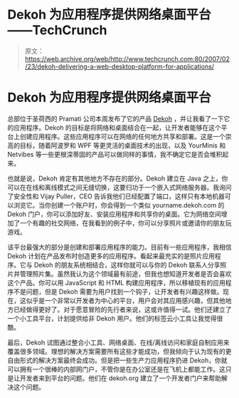 # Dekoh 为应用程序提供网络桌面平台——TechCrunch

> 原文：<https://web.archive.org/web/http://www.techcrunch.com:80/2007/02/23/dekoh-delivering-a-web-desktop-platform-for-applications/>

# Dekoh 为应用程序提供网络桌面平台

总部位于圣荷西的 Pramati 公司本周发布了它的产品 [Dekoh](https://web.archive.org/web/20210918143532/http://dekoh.com/index.jsp) ，并让我看了一下它的应用程序。Dekoh 的目标是将网络和桌面结合在一起，让开发者能够在这个平台上创建应用程序。这些应用程序可以在网络的任何地方共享和部署。这是一个崇高的目标，随着阿波罗和 WPF 等更灵活的桌面技术的出现，以及 YourMinis 和 Netvibes 等一些更根深蒂固的产品可以做同样的事情，我不确定它是否会堆积起来。

也就是说，Dekoh 肯定有其他地方不存在的部分。Dekoh 建立在 Java 之上，你可以在在线和离线模式之间无缝切换，这要归功于一个嵌入式网络服务器。我询问了安全性和 Vijay Puller，CEO 告诉我他们已经配置了端口，这样只有本地机器可以浏览它。当你创建一个账户时，你会得到一个类似 yourname.dekoh.com 的 Dekoh 门户，你可以添加好友、安装应用程序和共享你的桌面。它为网络空间增加了一个有趣的社交网络，在我看到的例子中，你可以分享照片或邀请你的朋友玩游戏。

该平台最强大的部分是创建和部署应用程序的能力。目前有一些应用程序，我相信 Dekoh 计划在产品发布时创造更多的应用程序。看起来最充实的是照片应用程序。它与 Dekoh 的朋友系统相结合，这样你就可以与你的 Dekoh 联系人分享照片并管理照片集。虽然我认为这个领域最有前途，但我也想知道开发者是否会喜欢这个产品。你可以用 JavaScript 和 HTML 构建应用程序，所以移植现有的应用程序不是问题，但是 Dekoh 需要为用户找到一个钩子，让开发者有兴趣这样做。现在，这似乎是一个非常以开发者为中心的平台，用户会对其应用感兴趣，但其他地方已经做得更好了。对于愿意冒险的先行者来说，这或许值得一试。他们还建立了一个小工具平台，计划提供给非 Dekoh 用户。他们的标签云小工具让我觉得很酷。

最后，Dekoh 试图通过整合小工具、网络桌面、在线/离线访问和家庭自制应用来覆盖很多领域。理想的解决方案需要所有这些才能成功，但我倾向于认为现有的更自由形式的解决方案最终会成功。但是把一些生产力应用程序扔进 Dekoh，你就可以拥有一个很棒的内部网门户，不管你是在办公室还是在飞机上都能工作。这只是让开发者来到平台的问题。他们在 dekoh.org 建立了一个开发者门户来帮助解决这个问题。